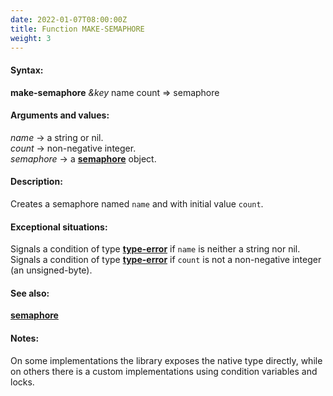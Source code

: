 ```yaml
---
date: 2022-01-07T08:00:00Z
title: Function MAKE-SEMAPHORE
weight: 3
---
```


#### Syntax:

**make-semaphore** *&key* name count => semaphore

#### Arguments and values:

*name* -> a string or nil.\
*count* -> non-negative integer.\
*semaphore* -> a [**semaphore**](../semaphore) object.

#### Description:

Creates a semaphore named `name` and with initial value `count`.

#### Exceptional situations:

Signals a condition of type
[**type-error**](http://www.lispworks.com/documentation/HyperSpec/Body/e_tp_err.htm#type-error)
if `name` is neither a string nor nil.\
Signals a condition of type
[**type-error**](http://www.lispworks.com/documentation/HyperSpec/Body/e_tp_err.htm#type-error)
if `count` is not a non-negative integer (an unsigned-byte).

#### See also:

[**semaphore**](../semaphore)

#### Notes:

On some implementations the library exposes the native type directly,
while on others there is a custom implementations using condition
variables and locks.
